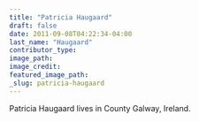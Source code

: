 ```yaml
---
title: "Patricia Haugaard"
draft: false
date: 2011-09-08T04:22:34-04:00
last_name: "Haugaard"
contributor_type:
image_path:
image_credit:
featured_image_path:
_slug: patricia-haugaard
---
```


Patricia Haugaard lives in County Galway, Ireland.

